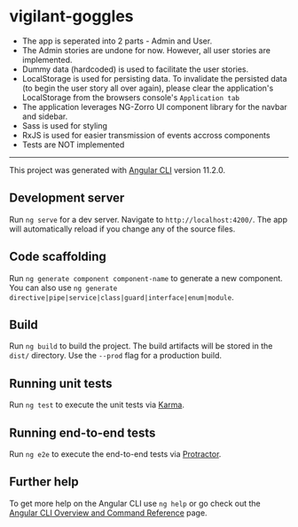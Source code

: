 # vigilant-goggles

* The app is seperated into 2 parts - Admin and User.
* The Admin stories are undone for now. However, all user stories are implemented.
* Dummy data (hardcoded) is used to facilitate the user stories.
* LocalStorage is used for persisting data. To invalidate the persisted data (to begin the user story all over again), please clear the application's LocalStorage from the browsers console's `Application tab`
* The application leverages NG-Zorro UI component library for the navbar and sidebar.
* Sass is used for styling
* RxJS is used for easier transmission of events accross components
* Tests are NOT implemented
<hr />

This project was generated with [Angular CLI](https://github.com/angular/angular-cli) version 11.2.0.

## Development server

Run `ng serve` for a dev server. Navigate to `http://localhost:4200/`. The app will automatically reload if you change any of the source files.

## Code scaffolding

Run `ng generate component component-name` to generate a new component. You can also use `ng generate directive|pipe|service|class|guard|interface|enum|module`.

## Build

Run `ng build` to build the project. The build artifacts will be stored in the `dist/` directory. Use the `--prod` flag for a production build.

## Running unit tests

Run `ng test` to execute the unit tests via [Karma](https://karma-runner.github.io).

## Running end-to-end tests

Run `ng e2e` to execute the end-to-end tests via [Protractor](http://www.protractortest.org/).

## Further help

To get more help on the Angular CLI use `ng help` or go check out the [Angular CLI Overview and Command Reference](https://angular.io/cli) page.
